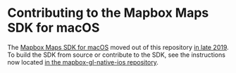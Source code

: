 # Contributing to the Mapbox Maps SDK for macOS

The [Mapbox Maps SDK for macOS](https://mapbox.github.io/mapbox-gl-native/macos/) moved out of this repository [in late 2019](https://github.com/mapbox/mapbox-gl-native/issues/15971). To build the SDK from source or contribute to the SDK, see the instructions now located [in the mapbox-gl-native-ios repository](https://github.com/mapbox/mapbox-gl-native-ios/tree/master/platform/macos/DEVELOP.md).
